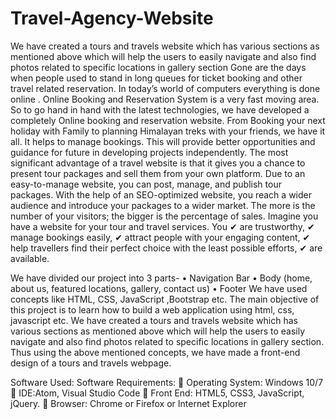 # Travel-Agency-Website
We have created a tours and travels website which has various sections as mentioned above which will help the users to easily navigate and also find photos related to specific locations in gallery section
Gone are the days when people used to stand in long queues for ticket booking and other travel related reservation. In today’s world of computers everything is done online . Online Booking and Reservation System is a very fast moving area. So to go hand in hand with the latest technologies, we have developed a completely Online booking and reservation website. From Booking your next holiday with Family to planning Himalayan treks with your friends, we have it all. It helps to manage bookings. This will provide better opportunities and guidance for future in developing projects independently.
The most significant advantage of a travel website is that it gives you a chance to present tour packages and sell them from your own platform.
Due to an easy-to-manage website, you can post, manage, and publish tour packages. With the help of an SEO-optimized website, you reach a wider audience and introduce your packages to a wider market. The more is the number of your visitors; the bigger is the percentage of sales. 
Imagine you have a website for your tour and travel services. You
✔ are trustworthy,
✔ manage bookings easily,
✔ attract people with your engaging content,
✔ help travellers find their perfect choice with the least possible efforts,
✔ are available.

We have divided our project into 3 parts-
•	Navigation Bar
•	Body (home, about us, featured locations, gallery, contact us)
•	Footer
We have used concepts like HTML, CSS, JavaScript ,Bootstrap etc.
The main objective of this project is to learn how to build a web application using html, css, javascript etc. We have created a tours and travels website which has various sections as mentioned above which will help the users to easily navigate and also find photos related to specific locations in gallery section. Thus using the above mentioned concepts, we have made a front-end design of a tours and travels webpage.

Software Used:
Software Requirements:
	Operating System: Windows 10/7
	IDE:Atom, Visual Studio Code
	Front End: HTML5, CSS3, JavaScript, jQuery.
	Browser: Chrome or Firefox or Internet Explorer 
